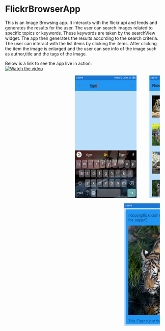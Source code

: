 # FlickrBrowserApp
This is an Image Browsing app.
It interacts with the flickr api and feeds and generates the results for the user.
The user can search images related to specific topics or keywords.
These keywords are taken by the searchView widget.
The app then generates the results according to the search criteria.
The user can interact with the list items by clicking the items.
After clicking the item the image is enlarged and the user can see info of the image such as author,title and the tags of the image.

Below is a link to see the app live in action:<br>
[![Watch the video](https://img.youtube.com/vi/Ges2libSxG0&t=3s/maxresdefault.jpg)](https://www.youtube.com/watch?v=hLQnNnmULrc) 



<pre>                           <img src="search.png" width="200" height="400">     <img src="list.png" width="200" height="400"> </pre>
<pre>                                              <img src="details.png" width="200" height="400">                               </pre>
